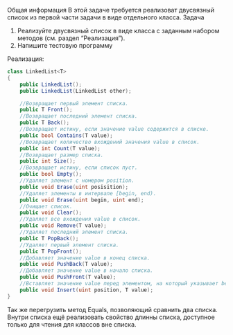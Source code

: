 Общая информация
В этой задаче требуется реализоват двусвязный список из первой части задачи в виде отдельного класса.
Задача
1.	Реализуйте двусвязный список в виде класса с заданным набором методов (см. раздел “Реализация”).
2.	Напишите тестовую программу

Реализация:
```cs  
class LinkedList<T> 
{
    public LinkedList();
    public LinkedList(LinkedList other);

    //Возвращает первый элемент списка.
    public T Front();
    //Возвращает последний элемент списка.
    public T Back();
    //Возвращает истину, если значение value содержится в списке.
    public bool Contains(T value);
    //Возвращает количество вхождений значения value в список.
    public int Count(T value);
    //Возвращает размер списка.
    public int Size();
    //Возвращает истину, если список пуст.
    public bool Empty();
    //Удаляет элемент c номером position.
    public void Erase(uint posisition);
    //Удаляет элементы в интервале [begin, end).
    public void Erase(uint begin, uint end);
    //Очищает список.
    public void Clear();
    //Удаляет все вхождения value в список.
    public void Remove(T value);
    //Удаляет последний элемент списка.
    public T PopBack();
    //Удаляет первый элемент списка.
    public T PopFront();
    //Добавляет значение value в конец списка.
    public void PushBack(T value);
    //Добавляет значение value в начало списка.
    public void PushFront(T value);
    //Вставляет значение value перед элементом, на который указывает before
    public void Insert(uint position, T value);
}
```

Так же перегрузить метод Equals, позволяющий сравнить два списка. Внутри списка ещё реализовать свойство длинны списка, доступное только для чтения для классов вне списка.

